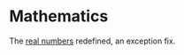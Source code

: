 # Mathematics

The [real numbers](https://github.com/MagnusArxNilsen/Maths/blob/main/REAL-NUMBERS.md) redefined, an exception fix.
